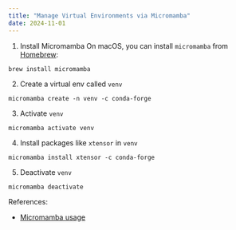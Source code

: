 ```yaml
---
title: "Manage Virtual Environments via Micromamba"
date: 2024-11-01
---
```


1. Install Micromamba
On macOS, you can install `micromamba` from [Homebrew](https://brew.sh/):
  ```
  brew install micromamba
  ```
2. Create a virtual env called `venv`
  ```
  micromamba create -n venv -c conda-forge
  ```
3. Activate `venv`
  ```
  micromamba activate venv
  ```
4. Install packages like `xtensor` in `venv`
  ```
  micromamba install xtensor -c conda-forge
  ```
5. Deactivate `venv`
  ```
  micromamba deactivate
  ```

References:
- [Micromamba usage](https://mamba.readthedocs.io/en/latest/user_guide/micromamba.html#)
